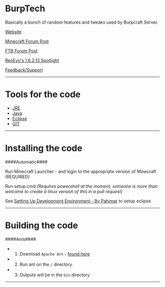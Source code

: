 BurpTech
========

Basically a bunch of random features and tweaks used by Burpcraft Server.

[Website](http://renevo.github.io/BurpTech)

[Minecraft Forum Post](http://www.minecraftforum.net/topic/1966632-162152burptech-its-that-nasty-smell-after-dinner/)

[FTB Forum Post](http://forum.feed-the-beast.com/threads/burptech-mod-tweaks-and-things.31287/)

[RenEvo's 1.6.2.13 Spotlight](http://www.youtube.com/watch?v=p2qBFDCzyGA)

[Feedback/Support](http://burptech.uservoice.com/)

***

Tools for the code
==================
 
 - [JRE](http://www.oracle.com/technetwork/java/javase/downloads/jdk7-downloads-1880260.html)
 - [Java](http://www.java.com/en/download/manual.jsp)
 - [Eclipse](http://www.eclipse.org/downloads/)
 - [GIT](http://git-scm.com/downloads)
  
***

Installing the code
===================

####Automatic####

Run Minecraft Launcher - and login to the appropriate version of Minecraft (REQUIRED)

Run setup.cmd *(Requires powershell at the moment, someone is more than welcome to create a linux version of this in a pull request)*

See [Setting Up Development Environment - By Pahimar](http://www.youtube.com/watch?v=XU3MmJGnqSc) to setup eclipse
 
   
***
 
 Building the code
===================

####Ants####

 - 1. Download `Apache Ant` - [found here](http://ant.apache.org/)
 - 2. Run ant on the `/` directory.
 - 3. Outputs will be in the `bin` directory
 
***
